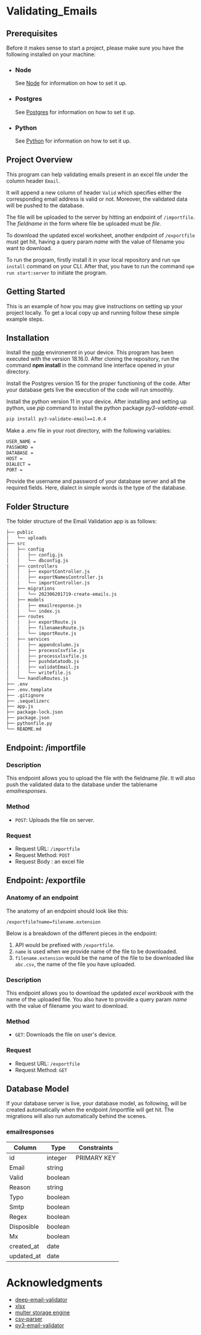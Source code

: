 # Validating_Emails

## Prerequisites

Before it makes sense to start a project, please make sure you have the following installed on your machine:

- ### Node

  See [Node](https://nodejs.org/en/download) for information on how to set it up.

- ### Postgres

  See [Postgres](https://www.postgresql.org/download/) for information on how to set it up.

- ### Python

  See [Python](https://www.python.org/downloads/) for information on how to set it up.

## Project Overview

This program can help validating emails present in an excel file under the column header `Email`.

It will append a new column of header `Valid` which specifies either the corresponding email address is valid or not.
Moreover, the validated data will be pushed to the database.

The file will be uploaded to the server by hitting an endpoint of `/importfile`. The _fieldname_ in the form where file be uploaded must be _file_.

To download the updated excel worksheet, another endpoint of `/exportfile` must get hit, having a query param _name_ with the value of filename you want to download.

To run the program, firstly install it in your local repository and run `npm install` command on your CLI. After that, you have to run the command `npm run start:server` to initiate the program.

## Getting Started

This is an example of how you may give instructions on setting up your project locally. To get a local copy up and running follow these simple example steps.

## Installation

Install the [node](https://nodejs.org/en/download) environemnt in your device. This program has been executed with the version 18.16.0. After cloning the repository, run the command **npm install** in the command line interface opened in your directory.

Install the Postgres version 15 for the proper functioning of the code. After your database gets live the execution of the code will run smoothly.

Install the python version 11 in your device. After installing and setting up python, use _pip_ command to install the python package _py3-validate-email_.

```bash
pip install py3-validate-email==1.0.4
```

Make a .env file in your root directory, with the following variables:

```bash
USER_NAME =
PASSWORD =
DATABASE =
HOST =
DIALECT =
PORT =
```

Provide the username and password of your database server and all the required fields. Here, dialect in simple words is the type of the database.

## Folder Structure

The folder structure of the Email Validation app is as follows:

```bash
├── public
│   └── uploads
├── src
│   ├── config
│   │   ├── config.js
│   │   └── dbconfig.js
|   ├── controllers
│   │   ├── exportController.js
│   │   ├── exportNamesController.js
│   │   └── importController.js
│   ├── migrations
│   │   └── 202306201719-create-emails.js
│   ├── models
│   │   ├── emailresponse.js
│   │   └── index.js
|   ├── routes
│   │   ├── exportRoute.js
│   │   ├── filenamesRoute.js
│   │   └── importRoute.js
|   ├── services
│   │   ├── appendcolumn.js
│   │   ├── processCsvfile.js
│   │   ├── processxlsxfile.js
│   │   ├── pushdatatodb.js
│   │   ├── validatEmail.js
│   │   └── writefile.js
│   └── handleRoutes.js
├── .env
├── .env.template
├── .gitignore
├── .sequelizerc
├── app.js
├── package-lock.json
├── package.json
├── pythonfile.py
└── README.md
```

## Endpoint: /importfile

### Description

This endpoint allows you to upload the file with the fieldname _file_.
It will also push the validated data to the database under the tablename _emailresponses_.

### Method

- `POST`: Uploads the file on server.

### Request

- Request URL: `/importfile`
- Request Method: `POST`
- Request Body : an excel file

## Endpoint: /exportfile

### Anatomy of an endpoint

The anatomy of an endpoint should look like this:

```
/exportfile?name=filename.extension
```

Below is a breakdown of the different pieces in the endpoint:

1. API would be prefixed with `/exportfile`.
2. `name` is used when we provide name of the file to be downloaded.
3. `filename.extension` would be the name of the file to be downloaded like `abc.csv`, the name of the file you have uploaded.

### Description

This endpoint allows you to download the updated _excel workbook_ with the name of the uploaded file. You also have to provide a query param _name_ with the value of filename you want to download.

### Method

- `GET`: Downloads the file on user's device.

### Request

- Request URL: `/exportfile`
- Request Method: `GET`

## Database Model

If your database server is live, your database model, as following, will be created automatically when the endpoint /importfile will get hit. The migrations will also run automatically behind the scenes.

### emailresponses

| Column     | Type    | Constraints |
| ---------- | ------- | ----------- |
| id         | integer | PRIMARY KEY |
| Email      | string  |             |
| Valid      | boolean |             |
| Reason     | string  |             |
| Typo       | boolean |             |
| Smtp       | boolean |             |
| Regex      | boolean |             |
| Disposible | boolean |             |
| Mx         | boolean |             |
| created_at | date    |             |
| updated_at | date    |             |

# Acknowledgments

- [deep-email-validator](https://www.npmjs.com/package/deep-email-validator)
- [xlsx](https://www.npmjs.com/package/xlsx)
- [multer storage engine](https://www.npmjs.com/package/multer)
- [csv-parser](https://www.npmjs.com/package/csv-parser)
- [py3-email-validator](https://pypi.org/project/py3-validate-email/1.0.4/)
